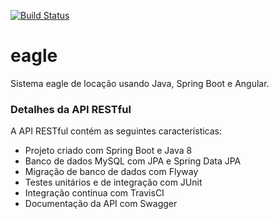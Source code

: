 [![Build Status](https://travis-ci.org/jgilsonsi/eagle.svg?branch=master)](https://travis-ci.org/jgilsonsi/eagle)

# eagle
Sistema eagle de locação usando Java, Spring Boot e Angular.

### Detalhes da API RESTful
A API RESTful contém as seguintes características:  
* Projeto criado com Spring Boot e Java 8
* Banco de dados MySQL com JPA e Spring Data JPA
* Migração de banco de dados com Flyway
* Testes unitários e de integração com JUnit
* Integração contínua com TravisCI
* Documentação da API com Swagger
